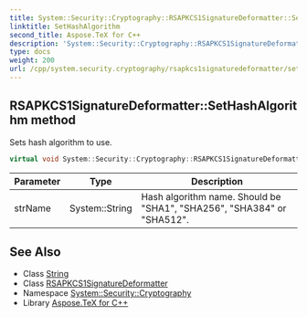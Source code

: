 ```yaml
---
title: System::Security::Cryptography::RSAPKCS1SignatureDeformatter::SetHashAlgorithm method
linktitle: SetHashAlgorithm
second_title: Aspose.TeX for C++
description: 'System::Security::Cryptography::RSAPKCS1SignatureDeformatter::SetHashAlgorithm method. Sets hash algorithm to use in C++.'
type: docs
weight: 200
url: /cpp/system.security.cryptography/rsapkcs1signaturedeformatter/sethashalgorithm/
---
```

## RSAPKCS1SignatureDeformatter::SetHashAlgorithm method


Sets hash algorithm to use.

```cpp
virtual void System::Security::Cryptography::RSAPKCS1SignatureDeformatter::SetHashAlgorithm(System::String strName) override
```


| Parameter | Type | Description |
| --- | --- | --- |
| strName | System::String | Hash algorithm name. Should be "SHA1", "SHA256", "SHA384" or "SHA512". |

## See Also

* Class [String](../../../system/string/)
* Class [RSAPKCS1SignatureDeformatter](../)
* Namespace [System::Security::Cryptography](../../)
* Library [Aspose.TeX for C++](../../../)
